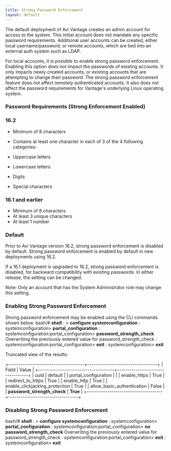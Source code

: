 ```yaml
---
title: Strong Password Enforcement
layout: default
---
```

The default deployment of Avi Vantage creates an admin account for access to the system. This initial account does not mandate any specific password requirements. Additional user accounts can be created, either local username/password, or remote accounts, which are tied into an external auth system such as LDAP.

For local accounts, it is possible to enable strong password enforcement. Enabling this option does not impact the passwords of existing accounts. It only impacts newly created accounts, or existing accounts that are attempting to change their password. The strong password enforcement feature does not affect remotely authenticated accounts. It also does not affect the password requirements for Vantage's underlying Linux operating system.

### Password Requirements (Strong Enforcement Enabled)

### 16.2

* Minimum of 8 characters
* Contains at least one character in each of 3 of the 4 following categories:

* Uppercase letters
* Lowercase letters
* Digits
* Special characters

### 16.1 and earlier

* Minimum of 8 characters
* At least 3 unique characters
* At least 1 number

### Default

Prior to Avi Vantage version 16.2, strong password enforcement is disabled by default. Strong password enforcement is enabled by default in new deployments using 16.2.

If a 16.1 deployment is upgraded to 16.2, strong password enforcement is disabled, for backward compatibility with existing passwords. In either release, the setting can be changed.

Note: Only an account that has the System Administrator role may change this setting.

### Enabling Strong Password Enforcement

Strong password enforcement may be enabled using the CLI commands shown below.
bash/# **shell** : > **configure systemconfiguration** : systemconfiguration> **portal_configuration** : systemconfiguration:portal_configuration> **password_strength_check** Overwriting the previously entered value for password_strength_check : systemconfiguration:portal_configuration> **exit** : systemconfiguration> **exit**

Truncated view of the results:

+-------------------------------------+----------------------------------+ | Field | Value | +-------------------------------------+----------------------------------+ | uuid | default | | portal_configuration | | | enable_https | True | | redirect_to_https | True | | enable_http | True | | enable_clickjacking_protection | True | | allow_basic_authentication | False | | **password_strength_check** | **True** | +-------------------------------------+----------------------------------+

### Disabling Strong Password Enforcement

bash/# **shell** : > **configure systemconfiguration** : systemconfiguration> **portal_configuration** : systemconfiguration:portal_configuration> **no password_strength_check** Overwriting the previously entered value for password_strength_check : systemconfiguration:portal_configuration> **exit** : systemconfiguration> **exit**